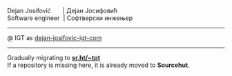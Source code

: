 Dejan Josifović&nbsp;&nbsp;&nbsp;&nbsp;&nbsp;&nbsp;&nbsp;| Дејан Јосифовић  
Software engineer&nbsp;&nbsp;| Софтверски инжењер

---

@ IGT as [dejan-josifovic-igt-com](https://github.com/dejan-josifovic-igt-com)

---

Gradually migrating to [**sr.ht/~tpt**](https://git.sr.ht/~tpt/)  
If a repository is missing here, it is already moved to **Sourcehut**.
